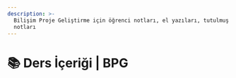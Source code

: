```yaml
---
description: >-
  Bilişim Proje Geliştirme için öğrenci notları, el yazıları, tutulmuş notlar
  notları
---
```


# 📚 Ders İçeriği \| BPG
